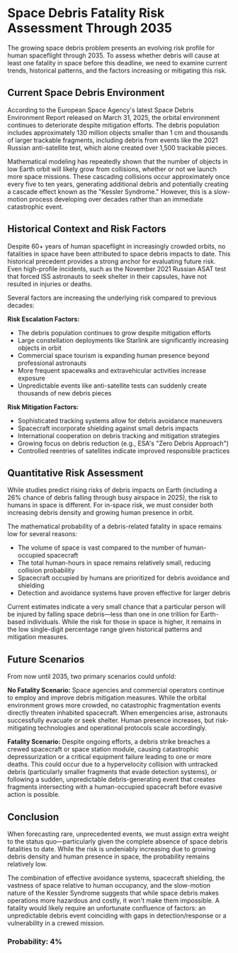 # Space Debris Fatality Risk Assessment Through 2035

The growing space debris problem presents an evolving risk profile for human spaceflight through 2035. To assess whether debris will cause at least one fatality in space before this deadline, we need to examine current trends, historical patterns, and the factors increasing or mitigating this risk.

## Current Space Debris Environment

According to the European Space Agency's latest Space Debris Environment Report released on March 31, 2025, the orbital environment continues to deteriorate despite mitigation efforts. The debris population includes approximately 130 million objects smaller than 1 cm and thousands of larger trackable fragments, including debris from events like the 2021 Russian anti-satellite test, which alone created over 1,500 trackable pieces.

Mathematical modeling has repeatedly shown that the number of objects in low Earth orbit will likely grow from collisions, whether or not we launch more space missions. These cascading collisions occur approximately once every five to ten years, generating additional debris and potentially creating a cascade effect known as the "Kessler Syndrome." However, this is a slow-motion process developing over decades rather than an immediate catastrophic event.

## Historical Context and Risk Factors

Despite 60+ years of human spaceflight in increasingly crowded orbits, no fatalities in space have been attributed to space debris impacts to date. This historical precedent provides a strong anchor for evaluating future risk. Even high-profile incidents, such as the November 2021 Russian ASAT test that forced ISS astronauts to seek shelter in their capsules, have not resulted in injuries or deaths.

Several factors are increasing the underlying risk compared to previous decades:

**Risk Escalation Factors:**
- The debris population continues to grow despite mitigation efforts
- Large constellation deployments like Starlink are significantly increasing objects in orbit
- Commercial space tourism is expanding human presence beyond professional astronauts
- More frequent spacewalks and extravehicular activities increase exposure
- Unpredictable events like anti-satellite tests can suddenly create thousands of new debris pieces

**Risk Mitigation Factors:**
- Sophisticated tracking systems allow for debris avoidance maneuvers
- Spacecraft incorporate shielding against small debris impacts
- International cooperation on debris tracking and mitigation strategies
- Growing focus on debris reduction (e.g., ESA's "Zero Debris Approach")
- Controlled reentries of satellites indicate improved responsible practices

## Quantitative Risk Assessment

While studies predict rising risks of debris impacts on Earth (including a 26% chance of debris falling through busy airspace in 2025), the risk to humans in space is different. For in-space risk, we must consider both increasing debris density and growing human presence in orbit.

The mathematical probability of a debris-related fatality in space remains low for several reasons:
- The volume of space is vast compared to the number of human-occupied spacecraft
- The total human-hours in space remains relatively small, reducing collision probability
- Spacecraft occupied by humans are prioritized for debris avoidance and shielding
- Detection and avoidance systems have proven effective for larger debris

Current estimates indicate a very small chance that a particular person will be injured by falling space debris—less than one in one trillion for Earth-based individuals. While the risk for those in space is higher, it remains in the low single-digit percentage range given historical patterns and mitigation measures.

## Future Scenarios

From now until 2035, two primary scenarios could unfold:

**No Fatality Scenario:**
Space agencies and commercial operators continue to employ and improve debris mitigation measures. While the orbital environment grows more crowded, no catastrophic fragmentation events directly threaten inhabited spacecraft. When emergencies arise, astronauts successfully evacuate or seek shelter. Human presence increases, but risk-mitigating technologies and operational protocols scale accordingly.

**Fatality Scenario:**
Despite ongoing efforts, a debris strike breaches a crewed spacecraft or space station module, causing catastrophic depressurization or a critical equipment failure leading to one or more deaths. This could occur due to a hypervelocity collision with untracked debris (particularly smaller fragments that evade detection systems), or following a sudden, unpredictable debris-generating event that creates fragments intersecting with a human-occupied spacecraft before evasive action is possible.

## Conclusion

When forecasting rare, unprecedented events, we must assign extra weight to the status quo—particularly given the complete absence of space debris fatalities to date. While the risk is undeniably increasing due to growing debris density and human presence in space, the probability remains relatively low.

The combination of effective avoidance systems, spacecraft shielding, the vastness of space relative to human occupancy, and the slow-motion nature of the Kessler Syndrome suggests that while space debris makes operations more hazardous and costly, it won't make them impossible. A fatality would likely require an unfortunate confluence of factors: an unpredictable debris event coinciding with gaps in detection/response or a vulnerability in a crewed mission.

### Probability: 4%
